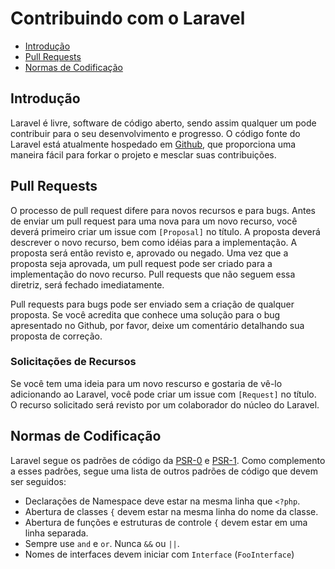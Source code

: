 # Contribuindo com o Laravel

- [Introdução](#introduction)
- [Pull Requests](#pull-requests)
- [Normas de Codificação](#coding-guidelines)

<a name="introduction"></a>
## Introdução

Laravel é livre, software de código aberto, sendo assim qualquer um pode contribuir para o seu desenvolvimento e progresso. O código fonte do Laravel está atualmente hospedado em [Github](http://github.com), que proporciona uma maneira fácil para forkar o projeto e mesclar suas contribuições.

<a name="pull-requests"></a>
## Pull Requests

O processo de pull request difere para novos recursos e para bugs. Antes de enviar um pull request para uma nova para um novo recurso, você deverá primeiro criar um issue com `[Proposal]` no título. A proposta deverá descrever o novo recurso, bem como idéias para a implementação. A proposta será então revisto e, aprovado ou negado. Uma vez que a proposta seja aprovada, um pull request pode ser criado para a implementação do novo recurso. Pull requests que não seguem essa diretriz, será fechado imediatamente.

Pull requests para bugs pode ser enviado sem a criação de qualquer proposta. Se você acredita que conhece uma solução para o bug apresentado no Github, por favor, deixe um comentário detalhando sua proposta de correção.

### Solicitações de Recursos

Se você tem uma ideia para um novo rescurso e gostaria de vê-lo adicionando ao Laravel, você pode criar um issue com `[Request]` no título. O recurso solicitado será revisto por um colaborador do núcleo do Laravel.

<a name="coding-guidelines"></a>
## Normas de Codificação

Laravel segue os padrões de código da [PSR-0](https://github.com/php-fig/fig-standards/blob/master/accepted/PSR-0.md) e [PSR-1](https://github.com/php-fig/fig-standards/blob/master/accepted/PSR-1-basic-coding-standard.md). Como complemento a esses padrões, segue uma lista de outros padrões de código que devem ser seguidos:

- Declarações de Namespace deve estar na mesma linha que `<?php`.
- Abertura de classes `{` devem estar na mesma linha do nome da classe.
- Abertura de funções e estruturas de controle `{` devem estar em uma linha separada.
- Sempre use `and` e `or`. Nunca `&&` ou `||`.
- Nomes de interfaces devem iniciar com `Interface` (`FooInterface`)
